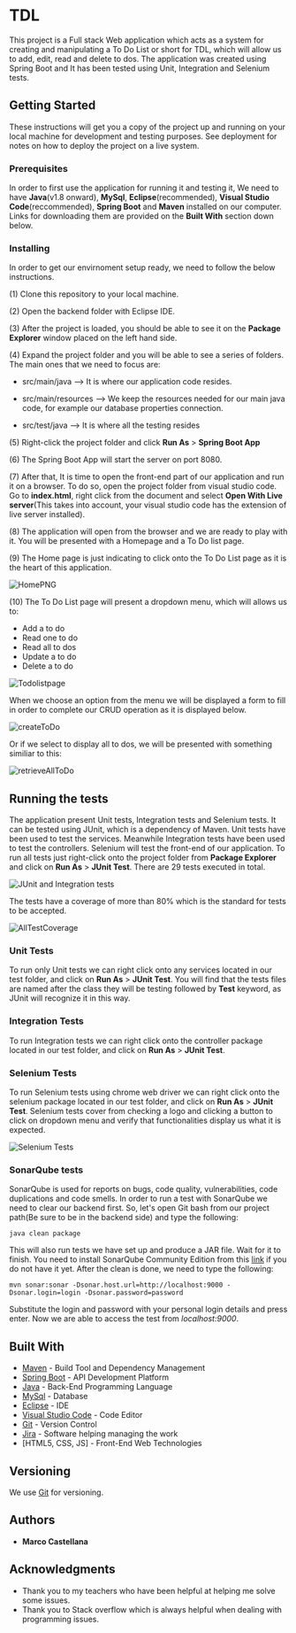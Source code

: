 # TDL

This project is a Full stack Web application which acts as a system for creating and manipulating a To Do List or short for TDL, which will allow us to add, edit, read and delete to dos. The application was created using Spring Boot and It has been tested using Unit, Integration and Selenium tests.

## Getting Started

These instructions will get you a copy of the project up and running on your local machine for development and testing purposes. See deployment for notes on how to deploy the project on a live system.

### Prerequisites

In order to first use the application for running it and testing it, We need to have **Java**(v1.8 onward), **MySql**, **Eclipse**(recommended), **Visual Studio Code**(reccommended), **Spring Boot** and **Maven** installed on our computer. Links for downloading them are provided on the **Built With** section down below.

### Installing

In order to get our envirnoment setup ready, we need to follow the below instructions.

(1) Clone this repository to your local machine.

(2) Open the backend folder with Eclipse IDE.

(3) After the project is loaded, you should be able to see it on the **Package Explorer** window placed on the left hand side.

(4) Expand the project folder and you will be able to see a series of folders. The main ones that we need to focus are:

* src/main/java --> It is where our application code resides.
 
* src/main/resources --> We keep the resources needed for our main java code, for example our database properties connection.

* src/test/java --> It is where all the testing resides

(5) Right-click the project folder and click **Run As** > **Spring Boot App**

(6) The Spring Boot App will start the server on port 8080.

(7) After that, It is time to open the front-end part of our application and run it on a browser. To do so, open the project folder from visual studio code. Go to **index.html**, right click from the document and select **Open With Live server**(This takes into account, your visual studio code has the extension of live server installed).


(8) The application will open from the browser and we are ready to play with it. You will be presented with a Homepage and a To Do list page.

(9) The Home page is just indicating to click onto the To Do List page as it is the heart of this application.

![HomePNG](https://user-images.githubusercontent.com/56220535/128322064-5849ed47-b1ff-4131-8c21-d521a406f9af.PNG)

(10) The To Do List page will present a dropdown menu, which will allows us to:
* Add a to do
* Read one to do
* Read all to dos
* Update a to do
* Delete a to do

![Todolistpage](https://user-images.githubusercontent.com/56220535/128323163-a5e1343a-8b87-4668-b9de-8f2c2f2b6f9a.PNG)


When we choose an option from the menu we will be displayed a form to fill in order to complete our CRUD operation as it is displayed below.

![createToDo](https://user-images.githubusercontent.com/56220535/128323685-db0396af-b101-4a7b-ba92-5fe0b122e427.PNG)

Or if we select to display all to dos, we will be presented with something similiar to this:

![retrieveAllToDo](https://user-images.githubusercontent.com/56220535/128323876-1897d57a-9185-48ef-b670-b4d34b6584f9.PNG)


## Running the tests

The application present Unit tests, Integration tests and Selenium tests. It can be tested using JUnit, which is a dependency of Maven. Unit tests have been used to test the services. Meanwhile Integration tests have been used to test the controllers. Selenium will test the front-end of our application. To run all tests just right-click onto the project folder from **Package Explorer** and click on **Run As** > **JUnit Test**. There are 29 tests executed in total.

![JUnit and Integration tests](https://user-images.githubusercontent.com/56220535/128327092-304b25e3-fffb-40ad-affd-6d8d92d9f084.PNG)

The tests have a coverage of more than 80% which is the standard for tests to be accepted.

![AllTestCoverage](https://user-images.githubusercontent.com/56220535/128327503-a7fb6714-edc2-4de4-a544-242f1fe0e3e1.PNG)

### Unit Tests 

To run only Unit tests we can right click onto any services located in our test folder, and click on **Run As** > **JUnit Test**. You will find that the tests files are named after the class they will be testing followed by **Test** keyword, as JUnit will recognize it in this way. 

### Integration Tests 

To run Integration tests we can right click onto the controller package located in our test folder, and click on **Run As** > **JUnit Test**. 

### Selenium Tests 

To run Selenium tests using chrome web driver we can right click onto the selenium package located in our test folder, and click on **Run As** > **JUnit Test**. Selenium tests cover from checking a logo and clicking a button to click on dropdown menu and verify that functionalities display us what it is expected.

![Selenium Tests](https://user-images.githubusercontent.com/56220535/128326573-7de8e24a-14a4-4389-9589-f458dff3d57b.PNG)

### SonarQube tests

SonarQube is used for reports on bugs, code quality, vulnerabilities, code duplications and code smells. In order to run a test with SonarQube we need to clear our backend first. So, let's open Git bash from our project path(Be sure to be in the backend side) and type the following:

```
java clean package
```
This will also run tests we have set up and produce a JAR file. Wait for it to finish. You need to install SonarQube Community Edition from this [link](https://www.sonarqube.org/downloads/) if you do not have it yet.
After the clean is done, we need to type the following:

```
mvn sonar:sonar -Dsonar.host.url=http://localhost:9000 -Dsonar.login=login -Dsonar.password=password
 ```
Substitute the login and password with your personal login details and press enter. Now we are able to access the test from *localhost:9000*. 

## Built With

* [Maven](https://maven.apache.org/) - Build Tool and Dependency Management
* [Spring Boot](https://spring.io/projects/spring-boot) - API Development Platform
* [Java](https://www.oracle.com/java/technologies/javase/jdk14-archive-downloads.html) - Back-End Programming Language
* [MySql](https://www.mysql.com/downloads/) - Database
* [Eclipse](https://www.eclipse.org/downloads/) - IDE
* [Visual Studio Code](https://code.visualstudio.com/) - Code Editor
* [Git](https://git-scm.com/downloads) - Version Control
* [Jira](https://www.atlassian.com/) - Software helping managing the work
* [HTML5, CSS, JS] - Front-End Web Technologies

## Versioning

We use [Git](https://git-scm.com/downloads) for versioning.

## Authors

* **Marco Castellana** 

## Acknowledgments

* Thank you to my teachers who have been helpful at helping me solve some issues.
* Thank you to Stack overflow which is always helpful when dealing with programming issues.